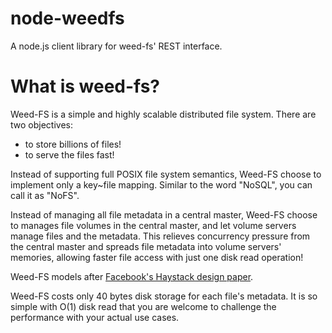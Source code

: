# node-weedfs

A node.js client library for weed-fs' REST interface.

# What is weed-fs?

Weed-FS is a simple and highly scalable distributed file system. There are two objectives:
* to store billions of files!
* to serve the files fast!

Instead of supporting full POSIX file system semantics, Weed-FS choose to implement only a key~file mapping. Similar to the word "NoSQL", you can
call it as "NoFS". 

Instead of managing all file metadata in a central master, Weed-FS choose to manages file volumes in the central master, and let volume servers
manage files and the metadata. This relieves concurrency pressure from the central master and spreads file metadata into volume servers' memories,
allowing faster file access with just one disk read operation!

Weed-FS models after [Facebook's Haystack design paper](http://static.usenix.org/event/osdi10/tech/full_papers/Beaver.pdf).

Weed-FS costs only 40 bytes disk storage for each file's metadata. It is so simple with O(1) disk read that you are welcome to challenge the
performance with your actual use cases.
